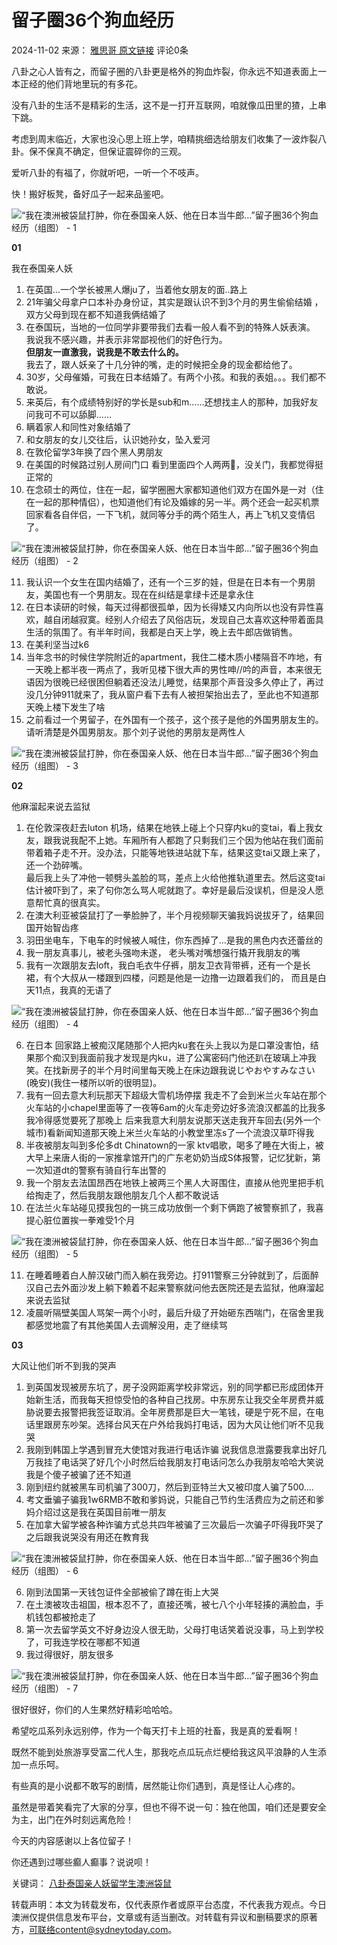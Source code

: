 # 留子圈36个狗血经历

2024-11-02 来源： [雅思哥 原文链接](https://mp.weixin.qq.com/s/KT6yZ2Y3F_lX1qK9LN3i3Q) 评论0条

八卦之心人皆有之，而留子圈的八卦更是格外的狗血炸裂，你永远不知道表面上一本正经的他们背地里玩的有多花。

没有八卦的生活不是精彩的生活，这不是一打开互联网，咱就像瓜田里的猹，上串下跳。

考虑到周末临近，大家也没心思上班上学，咱精挑细选给朋友们收集了一波炸裂八卦。保不保真不确定，但保证震碎你的三观。

爱听八卦的有福了，你就听吧，一听一个不吱声。

快！搬好板凳，备好瓜子一起来品鉴吧。

![“我在澳洲被袋鼠打肿，你在泰国亲人妖、他在日本当牛郎…”留子圈36个狗血经历（组图） - 1](https://cdn36.hipicbeta.com/news/reproduce/2024/1102/a342e113e9c264dfa703686da591f562.jpg?x-oss-process=image/resize,w_1440/sharpen,100/quality,Q_90)

**01**

我在泰国亲人妖

1. 在英国…一个学长被黑人爆ju了，当着他女朋友的面..路上
2. 21年骗父母拿户口本补办身份证，其实是跟认识不到3个月的男生偷偷结婚 ，双方父母到现在都不知道我俩结婚了
3. 在泰国玩，当地的一位同学非要带我们去看一般人看不到的特殊人妖表演。  
   我说我不感兴趣，并表示非常鄙视他们的好色行为。  
   **但朋友一直激我，说我是不敢去什么的。**  
   我去了，跟人妖亲了十几分钟的嘴，走的时候把全身的现金都给他了。
4. 30岁，父母催婚，可我在日本结婚了。有两个小孩。和我的表姐。。。我们都不敢说。
5. 来英后，有个成绩特别好的学长是sub和m……还想找主人的那种，加我好友问我可不可以舔脚……
6. 瞒着家人和同性对象结婚了
7. 和女朋友的女儿交往后，认识她孙女，坠入爱河
8. 在敦伦留学3年换了四个黑人男朋友
9. 在美国的时候路过别人房间门口 看到里面四个人两两👏，没关门，我都觉得挺正常的
10. 在念硕士的两位，住在一起，留学圈圈大家都知道他们双方在国外是一对（住在一起的那种情侣），也知道他们有论及婚嫁的另一半。两个还会一起买机票回家看各自伴侣，一下飞机，就同等分手的两个陌生人，再上飞机又变情侣了。

![“我在澳洲被袋鼠打肿，你在泰国亲人妖、他在日本当牛郎…”留子圈36个狗血经历（组图） - 2](https://cdn36.hipicbeta.com/news/reproduce/2024/1102/6835893d28b98a4b49b694e01a78ba7a.jpg?x-oss-process=image/resize,w_1440/sharpen,100/quality,Q_90)

11. 我认识一个女生在国内结婚了，还有一个三岁的娃，但是在日本有一个男朋友，美国也有一个男朋友。现在在纠结是拿绿卡还是拿永住
12. 在日本读研的时候，每天过得都很孤单，因为长得矮又内向所以也没有异性喜欢，越自闭越寂寞。经别人介绍去了风俗店玩，发现自己太喜欢这种带着面具生活的氛围了。有半年时间，我都是白天上学，晚上去牛郎店做销售。
13. 在美利坚当过k6
14. 当年念书的时候住学院附近的apartment，我住二楼木质小楼隔音不咋地，有一天晚上都半夜一两点了，我听见楼下很大声的男性呻//吟的声音，本来很无语因为很晚已经很困但躺着还没法儿睡觉，结果那个声音没多久停止了，再过没几分钟911就来了，我从窗户看下去有人被担架抬出去了，至此也不知道那天晚上楼下发生了啥
15. 之前看过一个男留子，在外国有一个孩子，这个孩子是他的外国男朋友生的。请听清楚是外国男朋友。那个刘子说他的男朋友是两性人

![“我在澳洲被袋鼠打肿，你在泰国亲人妖、他在日本当牛郎…”留子圈36个狗血经历（组图） - 3](https://cdn36.hipicbeta.com/news/reproduce/2024/1102/44e1635f290e7f9c7a43a34790a1fc7f.jpg?x-oss-process=image/resize,w_1440/sharpen,100/quality,Q_90)

**02**

他麻溜起来说去监狱

1. 在伦敦深夜赶去luton 机场，结果在地铁上碰上个只穿内ku的变tai，看上我女友，跟我说我配不上她。车厢所有人都跑了只剩我们三个因为他站在我们面前带着箱子走不开。没办法，只能等地铁进站就下车，结果这变tai又跟上来了，还一个劲碎嘴。  
   最后我上头了冲他一顿劈头盖脸的骂，差点上火给他推轨道里去。然后这变tai估计被吓到了，来了句你怎么骂人呢就跑了。幸好是最后没误机，但是没人愿意帮忙真的很真实。
2. 在澳大利亚被袋鼠打了一拳脸肿了，半个月视频聊天骗我妈说拔牙了，结果回国开始智齿疼
3. 羽田坐电车，下电车的时候被人喊住，你东西掉了…是我的黑色内衣还蕾丝的
4. 我一朋友真事儿，被老头强吻未遂， 老头嘴对嘴想强行撬开我朋友的嘴
5. 我有一次跟朋友去loft，我白毛衣牛仔裤，朋友卫衣背带裤，还有一个是长裙，有个大叔从一楼跟到四楼，问题是他是一边撸一边跟着我们的， 而且是白天11点，我真的无语了

![“我在澳洲被袋鼠打肿，你在泰国亲人妖、他在日本当牛郎…”留子圈36个狗血经历（组图） - 4](https://cdn36.hipicbeta.com/news/reproduce/2024/1102/a335339c9d7f6ba73590a1cae9c97a3a.jpg?x-oss-process=image/resize,w_1440/sharpen,100/quality,Q_90)

6. 在日本 回家路上被痴汉尾随那个人把内ku套在头上我以为是口罩没害怕，结果那个痴汉到我面前我才发现是内ku，进了公寓密码门他还趴在玻璃上冲我笑。在找新房子的半个月时间里每天晚上在床边跟我说じやおやすみなさい(晚安)(我住一楼所以听的很明显)。
7. 我有一回去意大利玩那天下超级大雪机场停摆 我走不了会到米兰火车站在那个火车站的小chapel里面等了一夜等6am的火车走旁边好多流浪汉都盖的比我多我冷得感觉要死了那晚上 后来我意大利朋友说那天送走我开车回去(另外一个城市)看新闻知道那天晚上米兰火车站的小教堂里冻s了一个流浪汉草吓得我
8. 半夜被朋友叫到多伦多dt Chinatown的一家 ktv唱歌，喝多了睡在大街上，被大早上来唐人街的一家推拿馆开门的广东老奶奶当成S体报警，记忆犹新，第一次知道dt的警察有骑自行车出警的
9. 我一个朋友去法国昂西在地铁上被两三个黑人大哥围住，直接从他兜里把手机给掏走了，然后我朋友跟他朋友几个人都不敢说话
10. 在法兰火车站碰见摸我包的一挑三成功放倒一个剩下俩跑了被警察抓了，我喜提心脏位置挨一拳难受1个月

![“我在澳洲被袋鼠打肿，你在泰国亲人妖、他在日本当牛郎…”留子圈36个狗血经历（组图） - 5](https://cdn36.hipicbeta.com/news/reproduce/2024/1102/ca7673fbb990f5395d4e0806ef4a60ec.jpg?x-oss-process=image/resize,w_1440/sharpen,100/quality,Q_90)

11. 在睡着睡着白人醉汉破门而入躺在我旁边。打911警察三分钟就到了，后面醉汉自己去外面沙发上躺下赖着不起来警察就问他去医院还是去监狱，他麻溜起来说去监狱
12. 凌晨听隔壁美国人骂架一两个小时，最后升级了开始砸东西喘门，在宿舍里我都感觉地震了有其他美国人去调解没用，走了继续骂

**03**

大风让他们听不到我的哭声

1. 到英国发现被房东坑了，房子没网距离学校非常远，别的同学都已形成团体开始新生活，而我每天担惊受怕的各种自己找房。中东房东让我交全年房费并威胁说要去报警把我签证取消。全年房费那是巨大一笔钱，硬是宁死不屈，在电话里跟房东吵架。选择台风天在户外给我妈打电话，因为大风让他们听不见我哭
2. 我刚到韩国上学遇到冒充大使馆对我进行电话诈骗 说我信息泄露要我拿出好几万我挂了电话哭了好几个小时然后给我朋友打电话问怎么办我朋友哈哈大笑说我是个傻子被骗了还不知道
3. 刚到纽约就被黑车司机骗了300刀，然后到亚特兰大又被印度人骗了500....
4. 考文垂骗子骗我1w6RMB不敢和爹妈说，只能自己节约生活费应为之前还和爹妈介绍过这是我在英国目前唯一朋友
5. 在加拿大留学被各种诈骗方式总共四年被骗了三次最后一次骗子吓得我吓哭了之后跟我说哭没有用还在教育我

![“我在澳洲被袋鼠打肿，你在泰国亲人妖、他在日本当牛郎…”留子圈36个狗血经历（组图） - 6](https://cdn36.hipicbeta.com/news/reproduce/2024/1102/ab7b9d94fd7be69bd22cd9a27e7e8f5f.jpg?x-oss-process=image/resize,w_1440/sharpen,100/quality,Q_90)

6. 刚到法国第一天钱包证件全部被偷了蹲在街上大哭
7. 在土澳被攻击祖国，根本忍不了，直接还嘴，被七八个小年轻揍的满脸血，手机钱包都被抢走了
8. 第一次去留学英文不好身边没人很无助，父母打电话笑着说没事，马上到学校了，可我连学校在哪都不知道
9. 我过得很好，朋友很多

![“我在澳洲被袋鼠打肿，你在泰国亲人妖、他在日本当牛郎…”留子圈36个狗血经历（组图） - 7](https://cdn36.hipicbeta.com/news/reproduce/2024/1102/f1f5ff93c593d1df40e7d65b3ea6ac8f.jpg?x-oss-process=image/resize,w_1440/sharpen,100/quality,Q_90)

很好很好，你们的人生果然好精彩哈哈哈。

希望吃瓜系列永远别停，作为一个每天打卡上班的社畜，我是真的爱看啊！

既然不能到处旅游享受富二代人生，那我吃点瓜玩点烂梗给我这风平浪静的人生添加一点乐呵。

有些真的是小说都不敢写的剧情，居然能让你们遇到，真是怪让人心疼的。

虽然是带着笑看完了大家的分享，但也不得不说一句：独在他国，咱们还是要安全为主，出门在外时刻远离危险！

今天的内容感谢以上各位留子！

你还遇到过哪些癫人癫事？说说呗！

关键词： [八卦](//www.sydneytoday.com/search?kw=八卦)[泰国](//www.sydneytoday.com/search?kw=泰国)[亲人妖](//www.sydneytoday.com/search?kw=亲人妖)[留学生](//www.sydneytoday.com/search?kw=留学生)[澳洲](//www.sydneytoday.com/search?kw=澳洲)[袋鼠](//www.sydneytoday.com/search?kw=袋鼠)

转载声明：本文为转载发布，仅代表原作者或原平台态度，不代表我方观点。今日澳洲仅提供信息发布平台，文章或有适当删改。对转载有异议和删稿要求的原著方，可联络content@sydneytoday.com。
<!-- tcd_original_link https://www.sydneytoday.com/content-1024535541440004 -->
